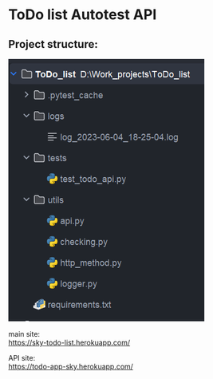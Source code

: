 # ToDo list Autotest  API
## Project structure:

![STRUCTURE](https://github.com/MDN78/ToDo_list_API_autotest/blob/main/assets/structure.JPG)



main site:<br/>
https://sky-todo-list.herokuapp.com/

API site:<br/>
https://todo-app-sky.herokuapp.com/

